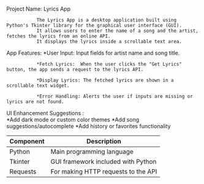  Project Name: Lyrics App  

               The Lyrics App is a desktop application built using Python's Tkinter library for the graphical user interface (GUI).
               It allows users to enter the name of a song and the artist, fetches the lyrics from an online API.
               It displays the lyrics inside a scrollable text area.

App Features: 
               *User Input: Input fields for artist name and song title.

               *Fetch Lyrics:  When the user clicks the "Get Lyrics" button, the app sends a request to the lyrics API.

               *Display Lyrics: The fetched lyrics are shown in a scrollable text widget.

               *Error Handling: Alerts the user if inputs are missing or lyrics are not found.

UI Enhancement Suggestions :  
                              *Add dark mode or custom color themes
                              *Add song suggestions/autocomplete
                              *Add history or favorites functionality

| Component      | Description                         |
| -------------- | ----------------------------------- |
| Python         | Main programming language           |
| Tkinter        | GUI framework included with Python  |
| Requests       | For making HTTP requests to the API |
